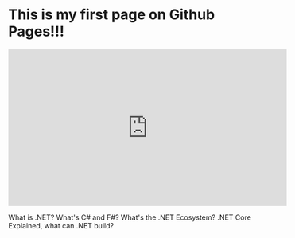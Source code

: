 <h1>This is my first page on Github Pages!!!</h1>


<iframe width="560" height="315" src="https://www.youtube.com/embed/bEfBfBQq7EE" title="YouTube video player" frameborder="0" allow="accelerometer; autoplay; clipboard-write; encrypted-media; gyroscope; picture-in-picture; web-share" allowfullscreen></iframe>

What is .NET? What's C# and F#? What's the .NET Ecosystem? .NET Core Explained, what can .NET build?
